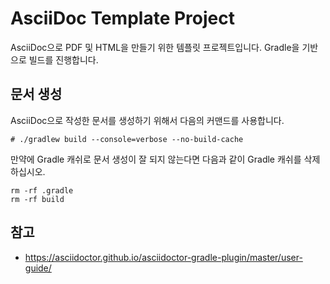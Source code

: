 # AsciiDoc Template Project

AsciiDoc으로 PDF 및 HTML을 만들기 위한 템플릿 프로젝트입니다.
Gradle을 기반으로 빌드를 진행합니다.

## 문서 생성

AsciiDoc으로 작성한 문서를 생성하기 위해서 다음의 커맨드를 사용합니다.

```
# ./gradlew build --console=verbose --no-build-cache
```

만약에 Gradle 캐쉬로 문서 생성이 잘 되지 않는다면 다음과 같이 Gradle 캐쉬를 삭제하십시오.

```
rm -rf .gradle
rm -rf build
```

## 참고

* https://asciidoctor.github.io/asciidoctor-gradle-plugin/master/user-guide/
